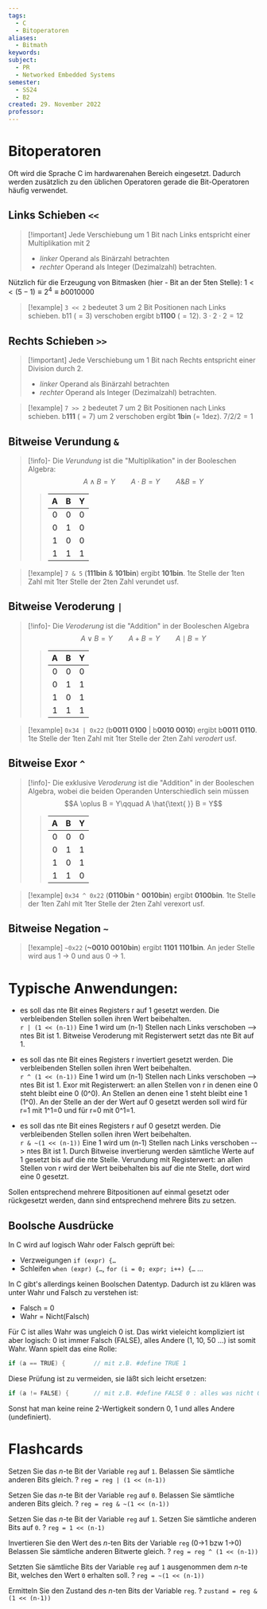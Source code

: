 ```yaml
---
tags:
  - C
  - Bitoperatoren
aliases:
  - Bitmath
keywords: 
subject:
  - PR
  - Networked Embedded Systems
semester:
  - SS24
  - B2
created: 29. November 2022
professor:
---
```


# Bitoperatoren

Oft wird die Sprache C im hardwarenahen Bereich eingesetzt.
Dadurch werden zusätzlich zu den üblichen Operatoren gerade die Bit-Operatoren häufig verwendet.

## Links Schieben `<<`

> [!important] Jede Verschiebung um 1 Bit nach Links entspricht einer Multiplikation mit 2
> - *linker* Operand als Binärzahl betrachten
> - *rechter* Operand als Integer (Dezimalzahl) betrachten.

Nützlich für die Erzeugung von Bitmasken (hier - Bit an der 5ten Stelle):
$1<<(5 - 1) \equiv 2^{4} \equiv b 0010000$

> [!example] `3 << 2` 	bedeutet 3 um 2 Bit Positionen nach Links schieben.
> b11 ($=3$) verschoben ergibt b**1100** ($=12$). 
> $3\cdot 2 \cdot 2 = 12$

## Rechts Schieben `>>`

> [!important] Jede Verschiebung um 1 Bit nach Rechts entspricht einer Division durch 2.
> - *linker* Operand als Binärzahl betrachten
> - *rechter* Operand als Integer (Dezimalzahl) betrachten.

> [!example] `7 >> 2` 	bedeutet 7 um 2 Bit Positionen nach Links schieben.
> b**111** ($=7$) um 2 verschoben ergibt **1bin** (= 1dez). 
> $7 / 2 / 2 = 1$

## Bitweise Verundung `&`

> [!info]- Die *Verundung* ist die "Multiplikation" in der Booleschen Algebra:
> $$A\wedge B = Y\qquad A\cdot B = Y\qquad A \& B = Y$$
>
> > |  A  |  B  |  Y  |
> > |:---:|:---:|:---:|
> > |  0  |  0  |  0  |
> > |  0  |  1  |  0  |
> > |  1  |  0  |  0  |
> > |  1  |  1  |  1  | 

> [!example] `7 & 5`	 	(**111bin** & **101bin**)	ergibt	**101bin**.
> 1te Stelle der 1ten Zahl mit 1ter Stelle der 2ten Zahl verundet usf.

## Bitweise Veroderung `|`

> [!info]- Die *Veroderung* ist die "Addition" in der Booleschen Algebra
> $$A \vee B = Y\qquad A + B = Y\qquad A \mid B = Y$$
>
> > |  A  |  B  |  Y  |
> > |:---:|:---:|:---:|
> > |  0  |  0  |  0  |
> > |  0  |  1  |  1  |
> > |  1  |  0  |  1  |
> > |  1  |  1  |  1  |

> [!example] `0x34 | 0x22`	 	(b**0011 0100** | b**0010 0010**)	ergibt	b**0011 0110**.
1te Stelle der 1ten Zahl mit 1ter Stelle der 2ten Zahl *verodert* usf.

## Bitweise Exor `^`

> [!info]- Die exklusive *Veroderung* ist die "Addition" in der Booleschen Algebra, wobei die beiden Operanden Unterschiedlich sein müssen
> $$A \oplus B = Y\qquad A \hat{\text{ }} B = Y$$
>
> > |  A  |  B  |  Y  |
> > |:---:|:---:|:---:|
> > |  0  |  0  |  0  |
> > |  0  |  1  |  1  |
> > |  1  |  0  |  1  |
> > |  1  |  1  |  0  |

> [!example] `0x34 ^ 0x22`	 	(**0110bin** ^ **0010bin**)	ergibt	**0100bin**.
> 1te Stelle der 1ten Zahl mit 1ter Stelle der 2ten Zahl verexort usf.

## Bitweise Negation `~`

> [!example] `~0x22`	 	(**\~0010 0010bin**)	ergibt	**1101 1101bin**.
> An jeder Stelle wird aus 1 -> 0 und aus 0 -> 1.

# Typische Anwendungen:

- es soll das nte Bit eines Registers r auf 1 gesetzt werden. Die verbleibenden Stellen sollen ihren Wert beibehalten.  
  `r | (1 << (n-1))`	Eine 1 wird um (n-1) Stellen nach Links verschoben --> ntes Bit ist 1. Bitweise Veroderung mit Registerwert setzt das nte Bit auf 1.​

- es soll das nte Bit eines Registers r invertiert gesetzt werden. Die verbleibenden Stellen sollen ihren Wert beibehalten.  
  `r ^ (1 << (n-1))`	Eine 1 wird um (n-1) Stellen nach Links verschoben --> ntes Bit ist 1. Exor mit Registerwert: an allen Stellen von r in denen eine 0 steht bleibt eine 0 (0^0). An Stellen an denen eine 1 steht bleibt eine 1 (1^0). An der Stelle an der der Wert auf 0 gesetzt werden soll wird für r=1 mit 1^1=0 und für r=0 mit 0^1=1.

- es soll das nte Bit eines Registers r auf 0 gesetzt werden. Die verbleibenden Stellen sollen ihren Wert beibehalten.  
  `r & ~(1 << (n-1))`	Eine 1 wird um (n-1) Stellen nach Links verschoben --> ntes Bit ist 1. Durch Bitweise invertierung werden sämtliche Werte auf 1 gesetzt bis auf die nte Stelle. Verundung mit Registerwert: an allen Stellen von r wird der Wert beibehalten bis auf die nte Stelle, dort wird eine 0 gesetzt.

Sollen entsprechend mehrere Bitpositionen auf einmal gesetzt oder rückgesetzt werden, dann sind entsprechend mehrere Bits zu setzen.

## Boolsche Ausdrücke

In C wird auf logisch Wahr oder Falsch geprüft bei:

- Verzweigungen `if (expr) {…`
- Schleifen `when (expr) {…`, `for (i = 0; expr; i++) {…` …

In C gibt's allerdings keinen Boolschen Datentyp. Dadurch ist zu klären was unter Wahr und Falsch zu verstehen ist:

- Falsch = 0
- Wahr = Nicht(Falsch)

Für C ist alles Wahr was ungleich 0 ist. Das wirkt vieleicht kompliziert ist aber logisch: 0 ist immer Falsch (FALSE), alles Andere (1, 10, 50 …) ist somit Wahr. Wann spielt das eine Rolle:

```c
if (a == TRUE) {        // mit z.B. #define TRUE 1
```

Diese Prüfung ist zu vermeiden, sie läßt sich leicht ersetzen:

```c
if (a != FALSE) {       // mit z.B. #define FALSE 0 : alles was nicht 0 ist ist wahr
```

Sonst hat man keine reine 2-Wertigkeit sondern 0, 1 und alles Andere (undefiniert).

# Flashcards

Setzen Sie das $n$-te Bit der Variable `reg` auf `1`.
Belassen Sie sämtliche anderen Bits gleich.
? 
`reg = reg | (1 << (n-1))`

Setzen Sie das $n$-te Bit der Variable `reg` auf `0`.
Belassen Sie sämtliche anderen Bits gleich.
? 
`reg = reg & ~(1 << (n-1))`

Setzen Sie das $n$-te Bit der Variable `reg` auf `1`.
Setzen Sie sämtliche anderen Bits auf `0`.
?
`reg = 1 << (n-1)`

Invertieren Sie den Wert des $n$-ten Bits der Variable `reg` (0->1 bzw 1->0)
Belassen Sie sämtliche anderen Bitwerte gleich.
?
`reg = reg ^ (1 << (n-1))`
<!--SR:!2024-03-24,1,230-->

Setzten Sie sämtliche Bits der Variable `reg` auf `1` ausgenommen dem $n$-te Bit, welches den Wert `0` erhalten soll.
?
`reg = ~(1 << (n-1))`

Ermitteln Sie den Zustand des $n$-ten Bits der Variable `reg`.
?
`zustand = reg & (1 << (n-1))`
